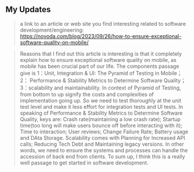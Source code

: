 ## My Updates

>a link to an article or web site you find interesting related to software development/engineering: https://novoda.com/blog/2023/09/26/how-to-ensure-exceptional-software-quality-on-mobile/


>Reasons that I find out this article is interesting is that it completely explain how to ensure exceptional software quality on mobile, as mobile has been crucial part of our life. The components passage give is 1：Unit, Integration & UI: The Pyramid of Testing in Mobile； 2： Performance & Stability Metrics to Determine Software Quality； 3：scalability and maintainability. In context of Pyramid of Testing, from bottom to up signify the costs and complexities of implementation going up. So we need to test thoroughly at the unit test level and make it less effort for integration tests and UI tests. In speaking of Performance & Stability Metrics to Determine Software Quality, keys are: Crash rate(maintaining a low crash rate); Startup time(too long will make users bounce off before interacting with it); Time to interaction; User reviews; Change Failure Rate; Battery usage and DAta Storage. Scalability comes with Planning for Increased API calls; Reducing Tech Debt and Maintaining legacy versions. In other words, we need to ensure the systems and processes can handle the accession of back end from clients. To sum up, I think this is a really well passage to get started in software development.
